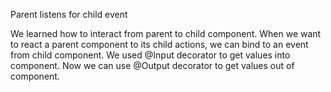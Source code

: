 Parent listens for child event

We learned how to interact from parent to child component.
When we want to react a parent component to its child actions,
we can bind to an event from child component.
We used @Input decorator to get values into component.
Now we can use @Output decorator to get values out of component.